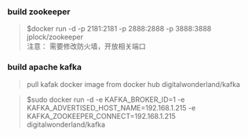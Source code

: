 ### build zookeeper
  > $docker run -d -p 2181:2181 -p 2888:2888 -p 3888:3888 jplock/zookeeper  
  > 注意： 需要修改防火墙，开放相关端口
### build apache kafka
  > pull kafak docker image from  docker hub digitalwonderland/kafka

  > $sudo docker run -d -e KAFKA_BROKER_ID=1 -e KAFKA_ADVERTISED_HOST_NAME=192.168.1.215 -e KAFKA_ZOOKEEPER_CONNECT=192.168.1.215 digitalwonderland/kafka

